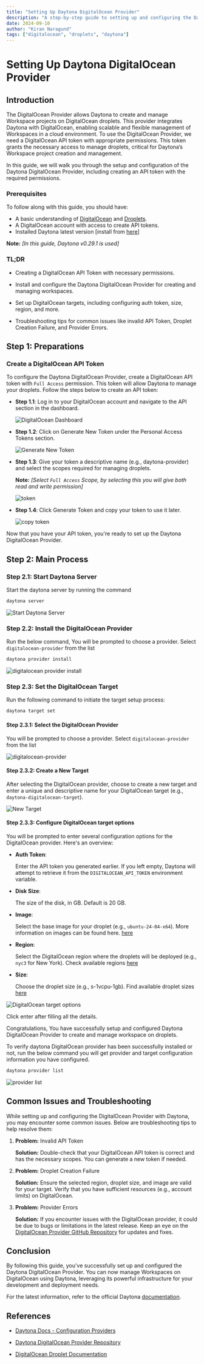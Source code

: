 ```yaml
---
title: "Setting Up Daytona DigitalOcean Provider"
description: "A step-by-step guide to setting up and configuring the Daytona DigitalOcean Provider for managing workspace projects on DigitalOcean droplets."
date: 2024-09-10
author: "Kiran Naragund"
tags: ["digitalocean", "droplets", "daytona"]
---
```


# Setting Up Daytona DigitalOcean Provider

## Introduction

The DigitalOcean Provider allows Daytona to create and manage Workspace projects on DigitalOcean droplets. This provider integrates Daytona with DigitalOcean, enabling scalable and flexible management of Workspaces in a cloud environment. To use the DigitalOcean Provider, we need a DigitalOcean API token with appropriate permissions. This token grants the necessary access to manage droplets, critical for Daytona’s Workspace project creation and management.

In this guide, we will walk you through the setup and configuration of the Daytona DigitalOcean Provider, including creating an API token with the required permissions.

### Prerequisites

To follow along with this guide, you should have:
- A basic understanding of [DigitalOcean](../definitions/20240910_definition_digitalocean.md) and [Droplets](../definitions/20240910_definition_droplets.md).
- A DigitalOcean account with access to create API tokens.
- Installed Daytona latest version [install from [here](https://www.daytona.io/docs/installation/installation/)]

**Note:** *[In this guide, Daytona v0.29.1 is used]*

### TL;DR

- Creating a DigitalOcean API Token with necessary permissions.

- Install and configure the Daytona DigitalOcean Provider for creating and managing workspaces.

- Set up DigitalOcean targets, including configuring auth token, size, region, and more.

- Troubleshooting tips for common issues like invalid API Token, Droplet Creation Failure, and Provider Errors.


## Step 1: Preparations

### Create a DigitalOcean API Token

To configure the Daytona DigitalOcean Provider, create a DigitalOcean API token with `Full Access` permission. This token will allow Daytona to manage your droplets. Follow the steps below to create an API token:

- **Step 1.1**: Log in to your DigitalOcean account and navigate to the API section in the dashboard.

  ![DigitalOcean Dashboard](assets/20240910_setting_up_daytona_digitalocean_provider_img_1.png)

- **Step 1.2**: Click on Generate New Token under the Personal Access Tokens section.

  ![Generate New Token](assets/20240910_setting_up_daytona_digitalocean_provider_img_2.png)

- **Step 1.3**: Give your token a descriptive name (e.g., daytona-provider) and select the scopes required for managing droplets. 

  **Note:** *[Select `Full Access` Scope, by selecting this you will give both read and write permission]*

  ![token](assets/20240910_setting_up_daytona_digitalocean_provider_img_3.png)

- **Step 1.4**:  Click Generate Token and copy your token to use it later.

  ![copy token](assets/20240910_setting_up_daytona_digitalocean_provider_img_4.png)

Now that you have your API token, you're ready to set up the Daytona DigitalOcean Provider.

## Step 2: Main Process

### Step 2.1: Start Daytona Server
Start the daytona server by running the command

```bash
daytona server
```

![Start Daytona Server](assets/20240910_setting_up_daytona_digitalocean_provider_img_5.png)

### Step 2.2: Install the DigitalOcean Provider
Run the below command, You will be prompted to choose a provider. Select `digitalocean-provider` from the list


```bash
daytona provider install
```

![digitalocean provider install](assets/20240910_setting_up_daytona_digitalocean_provider_img_6.png)

### Step 2.3: Set the DigitalOcean Target
Run the following command to initiate the target setup process:

```bash
daytona target set
```

  #### Step 2.3.1: Select the DigitalOcean Provider

  You will be prompted to choose a provider. Select `digitalocean-provider` from the list

  ![digitalocean-provider](assets/20240910_setting_up_daytona_digitalocean_provider_img_7.png)

  #### Step 2.3.2: Create a New Target

  After selecting the DigitalOcean provider, choose to create a new target and enter a unique and descriptive name for your DigitalOcean target (e.g., `daytona-digitalocean-target`).

  ![New Target](assets/20240910_setting_up_daytona_digitalocean_provider_img_8.png)

  #### Step 2.3.3: Configure DigitalOcean target options

  You will be prompted to enter several configuration options for the DigitalOcean provider. Here's an overview:

  - **Auth Token**:

    Enter the API token you generated earlier. If you left empty, Daytona will attempt to retrieve it from the `DIGITALOCEAN_API_TOKEN` environment variable.

  - **Disk Size**:

    The size of the disk, in GB. Default is 20 GB.

  - **Image**:

    Select the base image for your droplet (e.g., `ubuntu-24-04-x64`). More information on images can be found here. [here](https://docs.digitalocean.com/products/droplets/how-to/create/)

  - **Region**:

    Select the DigitalOcean region where the droplets will be deployed (e.g., `nyc3` for New York). Check available regions [here](https://docs.digitalocean.com/platform/regional-availability/)

  - **Size**:

    Choose the droplet size (e.g., s-1vcpu-1gb). Find available droplet sizes [here](https://docs.digitalocean.com/products/droplets/concepts/choosing-a-plan/)


  ![DigitalOcean target options](assets/20240910_setting_up_daytona_digitalocean_provider_img_9.png)

Click enter after filling all the details.

Congratulations, You have successfully setup and configured Daytona DigitalOcean Provider to create and manage workspace on droplets.

To verify daytona DigitalOcean provider has been successfully installed or not, run the below command you will get provider and target configuration information you have configured.

```bash
daytona provider list
```

![provider list](assets/20240910_setting_up_daytona_digitalocean_provider_img_10.png)

## Common Issues and Troubleshooting
While setting up and configuring the DigitalOcean Provider with Daytona, you may encounter some common issues. Below are troubleshooting tips to help resolve them:
1. **Problem:** Invalid API Token

   **Solution:** Double-check that your DigitalOcean API token is correct and has the necessary scopes. You can generate a new token if needed.

2. **Problem:** Droplet Creation Failure

   **Solution:** Ensure the selected region, droplet size, and image are valid for your target. Verify that you have sufficient resources (e.g., account limits) on DigitalOcean.

3. **Problem:** Provider Errors

   **Solution:** If you encounter issues with the DigitalOcean provider, it could be due to bugs or limitations in the latest release. Keep an eye on the [DigitalOcean Provider GitHub Repository](https://github.com/daytonaio/daytona-provider-digitalocean) for updates and fixes.


## Conclusion
By following this guide, you’ve successfully set up and configured the Daytona DigitalOcean Provider. You can now manage Workspaces on DigitalOcean using Daytona, leveraging its powerful infrastructure for your development and deployment needs.

For the latest information, refer to the official Daytona [documentation](https://www.daytona.io/docs/).

## References

- [Daytona Docs - Configuration Providers](https://www.daytona.io/docs/configuration/providers/#officially-supported-providers)

- [Daytona DigitalOcean Provider Repository](https://github.com/daytonaio/daytona-provider-digitalocean)

- [DigitalOcean Droplet Documentation](https://docs.digitalocean.com/products/droplets/how-to/create/)


<!-- Note on Definitions -->
<!-- Throughout this guide, link relevant terms to their definitions using inline Markdown links. -->
<!-- Format: [term](/definitions/term.md) -->
<!-- If a definition doesn't exist, create it in the definitions directory and link to it. -->